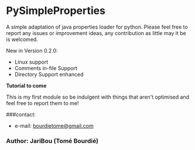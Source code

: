 # PySimpleProperties

A simple adaptation of java properties loader for python.
Please feel free to report any issues or improvement ideas, any contribution as little may it be is welcomed.

New in Version 0.2.0:
- Linux support
- Comments in-file Support
- Directory Support enhanced

**Tutorial to come**

This is my first module so be indulgent with things that aren't optimised and feel free to report them to me!


###contact: 
* e-mail: bourdietome@gmail.com

### Author: JariBou (Tomé Bourdié)
